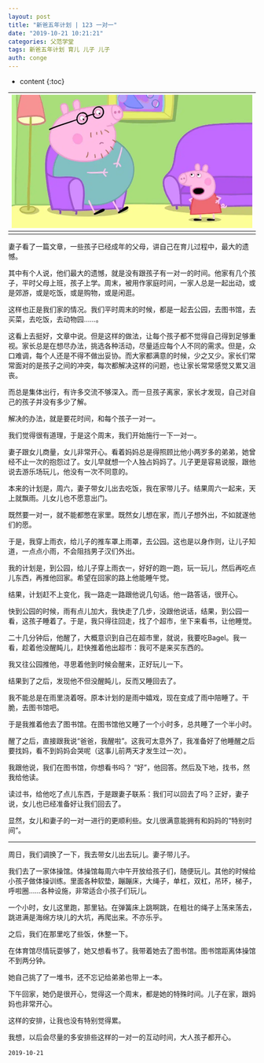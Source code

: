 ```yaml
---
layout: post
title: "新爸五年计划 | 123 一对一"
date: "2019-10-21 10:21:21"
categories: 父范学堂
tags: 新爸五年计划 育儿 儿子 儿子
auth: conge
---
```

* content
{:toc}

|![ ](/assets/images/父范学堂/118382-fc944b9554ab726b.png)|
|:----:|
||

妻子看了一篇文章，一些孩子已经成年的父母，讲自己在育儿过程中，最大的遗憾。

其中有个人说，他们最大的遗憾，就是没有跟孩子有一对一的时间。他家有几个孩子，平时父母上班，孩子上学。周末，被用作家庭时间，一家人总是一起出动，或是郊游，或是吃饭，或是购物，或是闲逛。

这样也正是我们家的情况。我们平时周末的时候，都是一起去公园，去图书馆，去买菜，去吃饭，去动物园……。

这看上去挺好，文章中说。但是这样的做法，让每个孩子都不觉得自己得到足够重视。家长总是在想尽办法，挑选各种活动，尽量适应每个人不同的需求。但是，众口难调，每个人还是不得不做出妥协。而大家都满意的时候，少之又少。家长们常常面对的是孩子之间的冲突，每次都解决这样的问题，也让家长常常感觉又累又沮丧。

而总是集体出行，有许多交流不够深入。而一旦孩子离家，家长才发现，自己对自己的孩子并没有多少了解。

解决的办法，就是要花时间，和每个孩子一对一。





我们觉得很有道理，于是这个周末，我们开始施行一下一对一。

妻子跟女儿商量，女儿非常开心。看着妈妈总是得照顾比他小两岁多的弟弟，她曾经不止一次的抱怨过了。女儿早就想一个人独占妈妈了。儿子更是容易说服，跟他说去游乐场玩儿，他没有一次不同意的。

本来的计划是，周六，妻子带女儿出去吃饭，我在家带儿子。结果周六一起来，天上就飘雨。儿女儿也不愿意出门。

既然要一对一，就不能都憋在家里。既然女儿想在家，而儿子想外出，不如就遂他们的愿。

于是，我穿上雨衣，给儿子的推车罩上雨罩，去公园。这也是以身作则，让儿子知道，一点点小雨，不会阻挡男子汉们外出。

我的计划是，到公园，给儿子穿上雨衣一，好好的跑一跑，玩一玩儿，然后再吃点儿东西，再推他回家。希望在回家的路上他能睡午觉。

结果，计划赶不上变化，我一路走一路跟他说几句话。他一路答话，很开心。

快到公园的时候，雨有点儿加大，我快走了几步，没跟他说话，结果，到公园一看，这孩子睡着了。于是，我只得往回走，找了个超市，坐下来看书，让他睡觉。

二十几分钟后，他醒了，大概意识到自己在超市里，就说，我要吃Bagel。我一看，趁着他没醒盹儿，赶快推着他出超市：我可不是来买东西的。

我又往公园推他，寻思着他到时候会醒来，正好玩儿一下。

结果到了之后，发现他不但没醒盹儿，反而又睡回去了。

我不能总是在雨里浇着呀。原本计划的是雨中嬉戏，现在变成了雨中陪睡了。干脆，去图书馆吧。

于是我推着他去了图书馆。在图书馆他又睡了一个小时多，总共睡了一个半小时。

醒了之后，直接跟我说“爸爸，我醒啦”。这我可太意外了，我准备好了他睡醒之后要找妈，看不到妈妈会哭呢（这事儿前两天才发生过一次）。

我跟他说，我们在图书馆，你想看书吗？ “好”，他回答。然后及下地，找书，然我给他读。

读过书，给他吃了点儿东西，于是跟妻子联系：我们可以回去了吗？正好，妻子说，女儿也已经准备好让我们回去了。

显然，女儿和妻子的一对一进行的更顺利些。女儿很满意能拥有和妈妈的“特别时间”。

----------

周日，我们调换了一下，我去带女儿出去玩儿。妻子带儿子。

我们去了一家体操馆。体操馆每周六中午开放给孩子们，随便玩儿。其他的时候给小孩子做体操训练。里面各种软垫，蹦蹦床，大绳子，单杠，双杠，吊环，梯子，呼啦圈……各种设施，非常适合小孩子们玩儿。

一个小时，女儿这里跑，那里钻。在弹簧床上跳啊跳，在粗壮的绳子上荡来荡去，跳进满是海绵方块儿的大坑，再爬出来。不亦乐乎。

之后，我们在那里吃了些饭，休整一下。

在体育馆尽情玩耍够了，她又想看书了。我带着她去了图书馆。图书馆距离体操馆不到两分钟。

她自己挑了了一堆书，还不忘记给弟弟也带上一本。

下午回家，她仍是很开心，觉得这一个周末，都是她的特殊时间。儿子在家，跟妈妈也非常开心。

这样的安排，让我也没有特别觉得累。

我想，以后会尽量的多安排些这样的一对一的互动时间，大人孩子都开心。

```
2019-10-21
```
